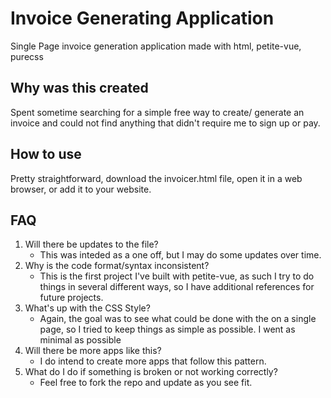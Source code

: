 # Invoice Generating Application
Single Page invoice generation application made with html, petite-vue, purecss

## Why was this created
Spent sometime searching for a simple free way to create/ generate an invoice and could not find anything that didn't require me to sign up or pay.

## How to use
Pretty straightforward, download the invoicer.html file, open it in a web browser, or add it to your website.

## FAQ
1. Will there be updates to the file?
   - This was inteded as a one off, but I may do some updates over time.
2. Why is the code format/syntax inconsistent?
   - This is the first project I've built with petite-vue, as such I try to do things in several different ways, so I have additional references for future projects.
3. What's up with the CSS Style?
   - Again, the goal was to see what could be done with the on a single page, so I tried to keep things as simple as possible. I went as minimal as possible
4.  Will there be more apps like this?
    - I do intend to create more apps that follow this pattern.
5. What do I do if something is broken or not working correctly?
   - Feel free to fork the repo and update as you see fit.
